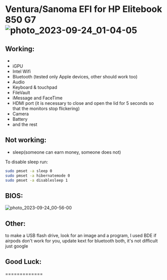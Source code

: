 Ventura/Sanoma EFI for HP Elitebook 850 G7 
![photo_2023-09-24_01-04-05](https://github.com/Tim-Masuda/HP-Elitebook-850-G7-Hackintosh/assets/104795041/5db91140-b7fb-4c80-a4b1-41d77727c0d1)
=============

## Working:
- 
- iGPU
- Intel Wifi
- Bluetooth (tested only Apple devices, other should work too)
- Audio
- Keyboard & touchpad
- FileVault
- iMessage and FaceTime
- HDMI port (it is necessary to close and open the lid for 5 seconds so that the monitors stop flickering)
- Camera
- Battery
- and the rest

## Not working:
- sleep(someone can earn money, someone does not)



To disable sleep run:

```bash
sudo pmset -a sleep 0
sudo pmset -a hibernatemode 0
sudo pmset -a disablesleep 1
```


## BIOS:

![photo_2023-09-24_00-56-00](https://github.com/Tim-Masuda/HP-Elitebook-850-G7-Hackintosh/assets/104795041/97cef171-1021-4213-a522-860432c98bac)



## Other:

to make a USB flash drive, look for an image and a program, I used BDE
if airpods don't work for you, update kext for bluetooth both, it's not difficult just google



## Good Luck:
=============

